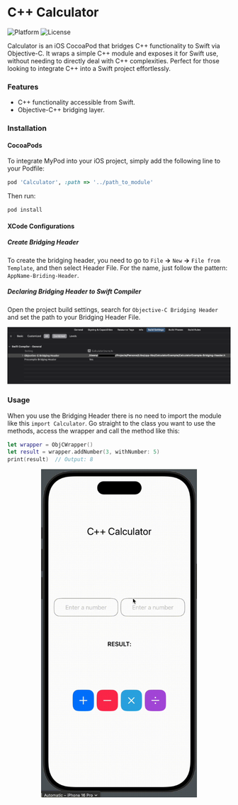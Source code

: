 # C++ Calculator

![Platform][Platform] ![License][License] 

Calculator is an iOS CocoaPod that bridges C++ functionality to Swift via Objective-C. It wraps a simple C++ module and exposes it for Swift use, without needing to directly deal with C++ complexities. Perfect for those looking to integrate C++ into a Swift project effortlessly.

### Features

- C++ functionality accessible from Swift.
- Objective-C++ bridging layer.

### Installation

#### CocoaPods
To integrate MyPod into your iOS project, simply add the following line to your Podfile:

``` ruby
pod 'Calculator', :path => '../path_to_module'
```

Then run:

``` bash
pod install
```

#### XCode Configurations

##### Create Bridging Header
To create the bridging header, you need to go to `File` **->** `New` **->** `File from Template`, and then select Header File. For the name, just follow the pattern: `AppName-Briding-Header`.

##### Declaring Bridging Header to Swift Compiler
Open the project build settings, search for `Objective-C Bridging Header` and set the path to your Bridging Header File.

<img src="assets/bridging-header.png">

### Usage

When you use the Bridging Header there is no need to import the module like this `import Calculator`. Go straight to the class you want to use the methods, access the wrapper and call the method like this:

``` swift
let wrapper = ObjCWrapper()
let result = wrapper.addNumber(3, withNumber: 5)
print(result)  // Output: 8
```
<div style="text-align: center;">
<img src="/assets/calculator.gif" alt="Calculator GIF" style="width:70%; max-width:400px; height:auto;"/>
</div>


[Platform]: https://img.shields.io/badge/platform%20-%20iPhone%20-%20lightblue
[License]: https://img.shields.io/badge/license%20-%20MIT%20-%20green